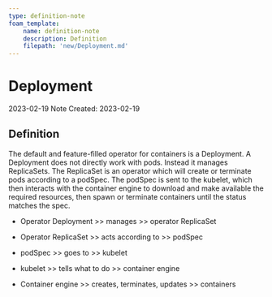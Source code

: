 ```yaml
---
type: definition-note
foam_template:
    name: definition-note
    description: Definition
    filepath: 'new/Deployment.md'
---
```

# Deployment
2023-02-19
Note Created: 2023-02-19

## Definition

The default and feature-filled operator for containers is a Deployment.
A Deployment does not directly work with pods. Instead it manages
ReplicaSets. The ReplicaSet is an operator which will create or
terminate pods according to a podSpec. The podSpec is sent to the
kubelet, which then interacts with the container engine to download and
make available the required resources, then spawn or terminate
containers until the status matches the spec.

-   Operator Deployment \>\> manages \>\> operator ReplicaSet

-   Operator ReplicaSet \>\> acts according to \>\> podSpec

-   podSpec \>\> goes to \>\> kubelet

-   kubelet \>\> tells what to do \>\> container engine

-   Container engine \>\> creates, terminates, updates \>\> containers
